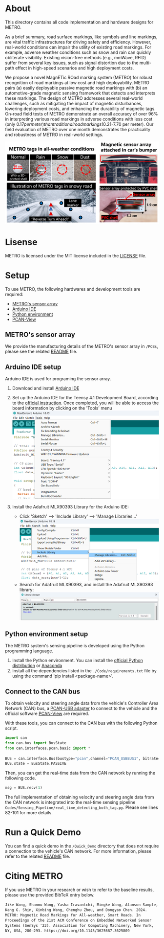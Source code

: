 # About
This directory contains all code implementation and hardware designs for METRO.

As a brief summary, road surface markings, like symbols and line markings, are vital
traffic infrastructures for driving safety and efficiency. However,
real-world conditions can impair the utility of existing road markings. For example, adverse weather conditions such as snow and
rain can quickly obliterate visibility.
Existing vision-free methods (e.g., mmWave, RFID) suffer from several key issues, such as
signal distortion due to the multi-path effect in high-speed scenarios
and high deployment costs. 

We propose a novel MagnETic ROad marking system (METRO)
for robust recognition of road markings at low cost and high deployability. METRO pairs (a) easily deployable passive magnetic road
markings with (b) an automotive-grade magnetic sensing framework that detects and interprets these markings. The design of
METRO addresses several real-world challenges, such as mitigating
the impact of magnetic disturbances, lowering deployment costs,
and enhancing the durability of magnetic tags. On-road field tests of
METRO demonstrate an overall accuracy of over 96% in interpreting
various road markings in adverse conditions with less cost (only
$0.17 per meter) than traditional road markings ($0.21-7.70 per meter). Our field evaluation of METRO over one month demonstrates
the practicality and robustness of METRO in real-world settings.


![plot](./Img/illustration.png)


# Lisense
METRO is licensed under the MIT license included in the [LICENSE](./LICENSE) file.

# Setup
To use METRO, the following hardwares and development tools are required:
* [METRO's sensor array](#metros-sensor-array)
* [Arduino IDE](#arduino-ide-setup)
* [Python environment](#python-environment-setup)
* [PCAN-View](#connect-to-the-can-network)

## METRO's sensor array
We provide the manufacturing details of the METRO's sensor array in `/PCBs`, please see the related [README](./PCBs/README.md) file.

## Arduino IDE setup
Arduino IDE is used for programing the sensor array.

1. Download and install [Arduino IDE](https://www.arduino.cc/en/software)
2. Set up the Arduino IDE for the Teensy 4.1 Development Board, according to the [official instruction](https://www.pjrc.com/teensy/td_download.html).
Once completed, you will be able to access the board information by clicking on the 'Tools' menu
  ![plot](./Img/teensy_arduino_configuration.png)

3. Install the Adafruit MLX90393 Library for the Arduino IDE:
    - Click 'Sketch' --> 'Include Library' --> 'Manage Libraries...'
    ![plot](./Img/sensor_arduino_library.png)
    - Search for Adafruit MLX90393, and install the Adafruit MLX90393 library:
    ![plot](./Img/install_MLX90393_library.png)




## Python environment setup
The METRO system's sensing pipeline is developed using the Python programming language.

1. Install the Python environment. You can install the [official Python distribution](https://www.python.org/downloads/) or [Anaconda](https://www.anaconda.com/download)
2. Install all the dependencies listed in the `./Code/requirements.txt` file by using the command 'pip install \<package-name\>'.


## Connect to the CAN bus
To obtain velocity and steering angle data from the vehicle's Controller Area Network (CAN) bus,
a [PCAN-USB adapter](https://www.peak-system.com/PCAN-USB.199.0.html?&L=1) to connect to the vehicle and the official software [PCAN-View](https://www.peak-system.com/PCAN-View.242.0.html?&L=1) are required.

With these tools, you can connect to the CAN bus with the following Python script.
```python
import can
from can.bus import BusState
from can.interfaces.pcan.basic import *

BUS = can.interface.Bus(bustype="pcan",channel="PCAN_USBBUS1", bitrate=500000)
BUS.state = BusState.PASSIVE
```

Then, you can get the real-time data from the CAN network by running the following code.
```python
msg = BUS.recv(1)
```

The full implementation of obtaining velocity and steering angle data from the CAN network is integrated into the real-time sensing pipeline `Codes/Sensing_Pipeline/real_time_detecting_both_tag.py`. Please see lines 82-101 for more details.


# Run a Quick Demo
You can find a quick demo in the `/Quick_Demo` directory that does not require a connection to the vehicle's CAN network. For more information, please refer to the related [README](./Quick_Demo/README.md) file.


# Citing METRO
If you use METRO in your research or wish to refer to the baseline results, please use the provided BibTeX entry below.

`
Jike Wang, Shanmu Wang, Yasha Iravantchi, Mingke Wang, Alanson Sample, Kang G. Shin, Xinbing Wang, Chenghu Zhou, and Dongyao Chen. 2024. METRO: Magnetic Road Markings for All-weather, Smart Roads. In Proceedings of the 21st ACM Conference on Embedded Networked Sensor Systems (SenSys '23). Association for Computing Machinery, New York, NY, USA, 280–293. https://doi.org/10.1145/3625687.3625809
`